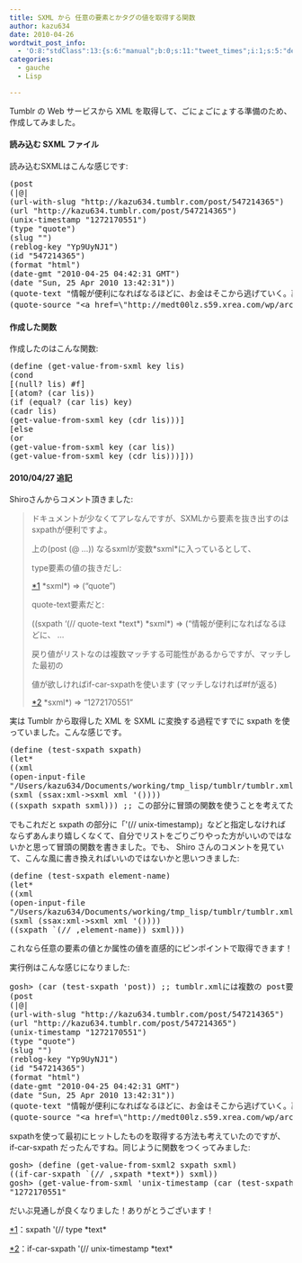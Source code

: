 ```yaml
---
title: SXML から 任意の要素とかタグの値を取得する関数
author: kazu634
date: 2010-04-26
wordtwit_post_info:
  - 'O:8:"stdClass":13:{s:6:"manual";b:0;s:11:"tweet_times";i:1;s:5:"delay";i:0;s:7:"enabled";i:1;s:10:"separation";s:2:"60";s:7:"version";s:3:"3.7";s:14:"tweet_template";b:0;s:6:"status";i:2;s:6:"result";a:0:{}s:13:"tweet_counter";i:2;s:13:"tweet_log_ids";a:1:{i:0;i:5241;}s:9:"hash_tags";a:0:{}s:8:"accounts";a:1:{i:0;s:7:"kazu634";}}'
categories:
  - gauche
  - Lisp

---
```

<div class="section">
<p>
    Tumblr の Web サービスから XML を取得して、ごにょごにょする準備のため、作成してみました。
</p>
  
<h4>
    読み込む SXML ファイル
</h4>
  
<p>
    読み込むSXMLはこんな感じです:
</p>
  
<pre class="syntax-highlight">
(post
(|@|
(url-with-slug &#34;http://kazu634.tumblr.com/post/547214365&#34;)
(url &#34;http://kazu634.tumblr.com/post/547214365&#34;)
(unix-timestamp &#34;1272170551&#34;)
(type &#34;quote&#34;)
(slug &#34;&#34;)
(reblog-key &#34;Yp9UyNJ1&#34;)
(id &#34;547214365&#34;)
(format &#34;html&#34;)
(date-gmt &#34;2010-04-25 04:42:31 GMT&#34;)
(date &#34;Sun, 25 Apr 2010 13:42:31&#34;))
(quote-text &#34;情報が便利になればなるほどに、お金はそこから逃げていく。裏を返せば、情報という物に、何かの不自由を付加したものがメディアであって、不自由を付加されて、初めてその情報は、お金に紐付けられるのだと思う。&#34;)
(quote-source &#34;<span class="synIdentifier">&#60;a </span><span class="synType">href</span>=<span class="synIdentifier">\</span><span class="synConstant">&#34;http://medt00lz.s59.xrea.com/wp/archives/787\&#34;</span><span class="synIdentifier"> </span><span class="synType">target</span>=<span class="synIdentifier">\</span><span class="synConstant">&#34;_blank\&#34;</span><span class="synIdentifier">&#62;</span>不便が強みになる - レジデント初期研修用資料<span class="synIdentifier">&#60;/a&#62;</span>&#34;))
</pre>
  
<h4>
    作成した関数
</h4>
  
<p>
    作成したのはこんな関数:
</p>
  
<pre class="syntax-highlight">
<span class="synSpecial">(</span>define <span class="synSpecial">(</span>get-value-from-sxml key lis<span class="synSpecial">)</span>
<span class="synSpecial">(</span><span class="synStatement">cond</span>
[<span class="synSpecial">(</span><span class="synStatement">null</span>? lis<span class="synSpecial">)</span> #f]
[<span class="synSpecial">(</span><span class="synStatement">atom</span>? <span class="synSpecial">(</span><span class="synStatement">car</span> lis<span class="synSpecial">))</span>
<span class="synSpecial">(</span><span class="synStatement">if</span> <span class="synSpecial">(</span><span class="synStatement">equal</span>? <span class="synSpecial">(</span><span class="synStatement">car</span> lis<span class="synSpecial">)</span> key<span class="synSpecial">)</span>
<span class="synSpecial">(</span><span class="synStatement">cadr</span> lis<span class="synSpecial">)</span>
<span class="synSpecial">(</span>get-value-from-sxml key <span class="synSpecial">(</span><span class="synStatement">cdr</span> lis<span class="synSpecial">)))</span>]
[else
<span class="synSpecial">(</span><span class="synStatement">or</span>
<span class="synSpecial">(</span>get-value-from-sxml key <span class="synSpecial">(</span><span class="synStatement">car</span> lis<span class="synSpecial">))</span>
<span class="synSpecial">(</span>get-value-from-sxml key <span class="synSpecial">(</span><span class="synStatement">cdr</span> lis<span class="synSpecial">)))</span>]<span class="synSpecial">))</span>
</pre>
  
<h4>
    2010/04/27 追記
</h4>
  
<p>
    Shiroさんからコメント頂きました:
</p>
  
<blockquote>
<p>
      ドキュメントが少なくてアレなんですが、SXMLから要素を抜き出すのはsxpathが便利ですよ。
</p>
    
<p>
      上の(post (@ &#8230;)) なるsxmlが変数*sxml*に入っているとして、
</p>
    
<p>
      type要素の値の抜きだし:
</p>
    
<p>
<span class="footnote"><a href="/sirocco634/#f1" name="fn1" title="sxpath &#39;(// type *text*">*1</a></span> *sxml*) => (&#8220;quote&#8221;)
</p>
    
<p>
      quote-text要素だと:
</p>
    
<p>
      ((sxpath &#8216;(// quote-text *text*) *sxml*) => (&#8220;情報が便利になればなるほどに、 &#8230;
</p>
    
<p>
      戻り値がリストなのは複数マッチする可能性があるからですが、マッチした最初の
</p>
    
<p>
      値が欲しければif-car-sxpathを使います (マッチしなければ#fが返る)
</p>
    
<p>
<span class="footnote"><a href="/sirocco634/#f2" name="fn2" title="if-car-sxpath &#39;(// unix-timestamp *text*">*2</a></span> *sxml*) => &#8220;1272170551&#8221;
</p>
</blockquote>
  
<p>
    実は Tumblr から取得した XML を SXML に変換する過程ですでに sxpath を使っていました。こんな感じです。
</p>
  
<pre class="syntax-highlight">
<span class="synSpecial">(</span>define <span class="synSpecial">(</span>test-sxpath sxpath<span class="synSpecial">)</span>
<span class="synSpecial">(</span><span class="synStatement">let*</span>
<span class="synSpecial">((</span>xml
<span class="synSpecial">(</span>open-input-file
<span class="synConstant">&#34;/Users/kazu634/Documents/working/tmp_lisp/tumblr/tumblr.xml&#34;</span><span class="synSpecial">))</span>
<span class="synSpecial">(</span>sxml <span class="synSpecial">(</span>ssax:xml-&#62;sxml xml <span class="synSpecial">'())))</span>
<span class="synSpecial">((</span>sxpath sxpath sxml<span class="synSpecial">)))</span> <span class="synComment">;; この部分に冒頭の関数を使うことを考えてた</span>
</pre>
  
<p>
    でもこれだと sxpath の部分に「'(// unix-timestamp)」などと指定しなければならずあんまり嬉しくなくて、自分でリストをごりごりやった方がいいのではないかと思って冒頭の関数を書きました。でも、 Shiro さんのコメントを見ていて、こんな風に書き換えればいいのではないかと思いつきました:
</p>
  
<pre class="syntax-highlight">
<span class="synSpecial">(</span>define <span class="synSpecial">(</span>test-sxpath element-name<span class="synSpecial">)</span>
<span class="synSpecial">(</span><span class="synStatement">let*</span>
<span class="synSpecial">((</span>xml
<span class="synSpecial">(</span>open-input-file
<span class="synConstant">&#34;/Users/kazu634/Documents/working/tmp_lisp/tumblr/tumblr.xml&#34;</span><span class="synSpecial">))</span>
<span class="synSpecial">(</span>sxml <span class="synSpecial">(</span>ssax:xml-&#62;sxml xml <span class="synSpecial">'())))</span>
<span class="synSpecial">((</span>sxpath <span class="synPreProc">`(</span><span class="synStatement">//</span> ,element-name<span class="synPreProc">)</span><span class="synSpecial">)</span> sxml<span class="synSpecial">)))</span>
</pre>
  
<p>
    これなら任意の要素の値とか属性の値を直感的にピンポイントで取得できます！
</p>
  
<p>
    実行例はこんな感じになりました:
</p>
  
<pre class="syntax-highlight">
gosh&#62; <span class="synSpecial">(</span><span class="synStatement">car</span> <span class="synSpecial">(</span>test-sxpath <span class="synSpecial">'</span><span class="synIdentifier">post</span><span class="synSpecial">))</span> <span class="synComment">;; tumblr.xmlには複数の post要素があるのでとりあえず1つめを指定</span>
<span class="synSpecial">(</span>post
<span class="synSpecial">(|@|</span>
<span class="synSpecial">(</span>url-with-slug <span class="synConstant">&#34;http://kazu634.tumblr.com/post/547214365&#34;</span><span class="synSpecial">)</span>
<span class="synSpecial">(</span>url <span class="synConstant">&#34;http://kazu634.tumblr.com/post/547214365&#34;</span><span class="synSpecial">)</span>
<span class="synSpecial">(</span>unix-timestamp <span class="synConstant">&#34;1272170551&#34;</span><span class="synSpecial">)</span>
<span class="synSpecial">(</span><span class="synStatement">type</span> <span class="synConstant">&#34;quote&#34;</span><span class="synSpecial">)</span>
<span class="synSpecial">(</span>slug <span class="synConstant">&#34;&#34;</span><span class="synSpecial">)</span>
<span class="synSpecial">(</span>reblog-key <span class="synConstant">&#34;Yp9UyNJ1&#34;</span><span class="synSpecial">)</span>
<span class="synSpecial">(</span>id <span class="synConstant">&#34;547214365&#34;</span><span class="synSpecial">)</span>
<span class="synSpecial">(</span><span class="synStatement">format</span> <span class="synConstant">&#34;html&#34;</span><span class="synSpecial">)</span>
<span class="synSpecial">(</span>date-gmt <span class="synConstant">&#34;2010-04-25 04:42:31 GMT&#34;</span><span class="synSpecial">)</span>
<span class="synSpecial">(</span>date <span class="synConstant">&#34;Sun, 25 Apr 2010 13:42:31&#34;</span><span class="synSpecial">))</span>
<span class="synSpecial">(</span>quote-text <span class="synConstant">&#34;情報が便利になればなるほどに、お金はそこから逃げていく。裏を返せば、情報という物に、何かの不自由を付加したものがメディアであって、不自由を付加されて、初めてその情報は、お金に紐付けられるのだと思う。&#34;</span><span class="synSpecial">)</span>
<span class="synSpecial">(</span>quote-source <span class="synConstant">&#34;&#60;a href=\&#34;http://medt00lz.s59.xrea.com/wp/archives/787\&#34; target=\&#34;_blank\&#34;&#62;不便が強みになる - レジデント初期研修用資料&#60;/a&#62;&#34;</span><span class="synSpecial">))</span>
</pre>
  
<p>
    sxpathを使って最初にヒットしたものを取得する方法も考えていたのですが、 if-car-sxpath だったんですね。同じように関数をつくってみました:
</p>
  
<pre class="syntax-highlight">
gosh&#62; <span class="synSpecial">(</span>define <span class="synSpecial">(</span>get-value-from-sxml2 sxpath sxml<span class="synSpecial">)</span>
<span class="synSpecial">((</span>if-car-sxpath <span class="synPreProc">`(</span><span class="synStatement">//</span> ,sxpath <span class="synType">*text*</span><span class="synPreProc">)</span><span class="synSpecial">)</span> sxml<span class="synSpecial">))</span>
gosh&#62; <span class="synSpecial">(</span>get-value-from-sxml <span class="synSpecial">'</span><span class="synIdentifier">unix-timestamp</span> <span class="synSpecial">(</span><span class="synStatement">car</span> <span class="synSpecial">(</span>test-sxpath <span class="synSpecial">'</span><span class="synIdentifier">post</span><span class="synSpecial">)))</span>
<span class="synConstant">&#34;1272170551&#34;</span>
</pre>
  
<p>
    だいぶ見通しが良くなりました！ありがとうございます！
</p>
</div>

<div class="footnote">
<p class="footnote">
<a href="/sirocco634/#fn1" name="f1">*1</a>：sxpath '(// type *text*
</p>
  
<p class="footnote">
<a href="/sirocco634/#fn2" name="f2">*2</a>：if-car-sxpath '(// unix-timestamp *text*
</p>
</div>
